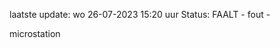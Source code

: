 laatste update: 
wo 26-07-2023 15:20   uur 
Status: FAALT - fout - 
<div class="service R">microstation</div>
